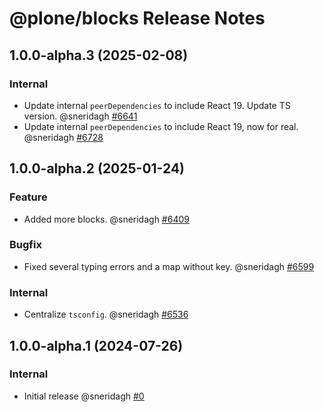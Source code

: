 # @plone/blocks Release Notes

<!-- You should *NOT* be adding new change log entries to this file.
     You should create a file in the news directory instead.
     For helpful instructions, please see:
     https://6.docs.plone.org/volto/contributing/index.html
-->

<!-- towncrier release notes start -->

## 1.0.0-alpha.3 (2025-02-08)

### Internal

- Update internal `peerDependencies` to include React 19.
  Update TS version. @sneridagh [#6641](https://github.com/plone/volto/pull/6641)
- Update internal `peerDependencies` to include React 19, now for real. @sneridagh [#6728](https://github.com/plone/volto/pull/6728)

## 1.0.0-alpha.2 (2025-01-24)

### Feature

- Added more blocks. @sneridagh [#6409](https://github.com/plone/volto/pull/6409)

### Bugfix

- Fixed several typing errors and a map without key. @sneridagh [#6599](https://github.com/plone/volto/pull/6599)

### Internal

- Centralize `tsconfig`. @sneridagh [#6536](https://github.com/plone/volto/pull/6536)

## 1.0.0-alpha.1 (2024-07-26)

### Internal

- Initial release @sneridagh [#0](https://github.com/plone/volto/pull/0)

